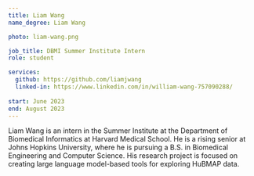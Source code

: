 ```yaml
---
title: Liam Wang
name_degree: Liam Wang

photo: liam-wang.png

job_title: DBMI Summer Institute Intern
role: student 

services:
  github: https://github.com/liamjwang
  linked-in: https://www.linkedin.com/in/william-wang-757090288/
  
start: June 2023
end: August 2023
---
```

Liam Wang is an intern in the Summer Institute at the Department of Biomedical Informatics at Harvard Medical School. He is a rising senior at Johns Hopkins University, where he is pursuing a B.S. in Biomedical Engineering and Computer Science. His research project is focused on creating large language model-based tools for exploring HuBMAP data.